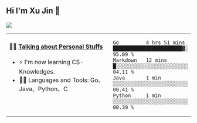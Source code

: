 
## Hi I'm Xu Jin 👋
![](https://komarev.com/ghpvc/?username=jiayouxujin&color=brightgreen&label=PROFILE+VIEWS)



<table align="center">
<tr>
<td valign="top" width="60%">

#### 🏋️‍♀️ <a href="https://github.com/jiayouxujin" target="_blank">Talking about Personal Stuffs</a>
<!-- recent_releases starts -->

- ⚡  I'm now learning CS-Knowledges.  
- 🏊‍♂️ Languages and Tools: Go、Java、Python、C
<!-- recent_releases ends -->
</td>
<td>
 
<!--START_SECTION:waka-->

```text
Go         4 hrs 51 mins   ███████████████████████▓░   95.09 %
Markdown   12 mins         █░░░░░░░░░░░░░░░░░░░░░░░░   04.11 %
Java       1 min           ░░░░░░░░░░░░░░░░░░░░░░░░░   00.41 %
Python     1 min           ░░░░░░░░░░░░░░░░░░░░░░░░░   00.39 %
```

<!--END_SECTION:waka-->
 
</td>
</tr>
</table>





